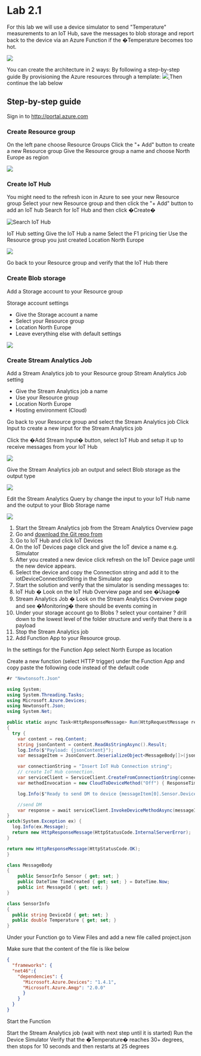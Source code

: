 # Lab 2.1
For this lab we will use a device simulator to send "Temperature" measurements to an IoT Hub, save the messages to blob storage and report back to the device via an Azure Function if the �Temperature becomes too hot.

![](images/Architecture.png )

You can create the architecture in 2 ways:
By following a step-by-step guide
By provisioning the Azure resources through a template: <a href="https://portal.azure.com/#create/Microsoft.Template/uri/https%3A%2F%2Fraw.githubusercontent.com%2Fmikelindberg%2FCloud-workshops%2Fmaster%2FLab2.1%2Fprovision%2Ftemplates%2Fmaster.json" target="_blank">
    <img src="http://azuredeploy.net/deploybutton.png"/>
</a>
Then continue the lab below 


## Step-by-step guide
Sign in to <http://portal.azure.com>

### Create Resource group
On the left pane choose Resource Groups
Click the "+ Add" button to create a new Resource group
Give the Resource group a name and choose North Europe as region

![](images/Create_resourcegroup.PNG)

### Create IoT Hub
You might need to the refresh icon in Azure to see your new Resource group
Select your new Resource group and then click the "+ Add" button to add an IoT hub
Search for IoT Hub and then click �Create�

![](images/Search_IotHub.PNG "Search IoT Hub")

IoT Hub setting
Give the IoT Hub a name 
Select the F1 pricing tier
Use the Resource group you just created
Location North Europe

![](images/Create_IotHub.PNG)
 
Go back to your Resource group and verify that the IoT Hub there

### Create Blob storage
Add a Storage account to your Resource group
 
Storage account settings 
* Give the Storage account a name
* Select your Resource group
* Location North Europe
* Leave everything else with default settings

![](images/Create_StorageAccount.PNG)

### Create Stream Analytics Job

Add a Stream Analytics job to your Resource group
Stream Analytics Job setting
* Give the Stream Analytics job a name
* Use your Resource group
* Location North Europe
* Hosting environment (Cloud)
 
Go back to your Resource group and select the Stream Analytics job
Click Input to create a new input for the Stream Analytics job
 
Click the �Add Stream Input� button, select IoT Hub and setup it up to receive messages from your IoT Hub

![](images/StreamAnalytics_CreateInput.PNG)

Give the Stream Analytics job an output and select Blob storage as the output type

![](images/StreamAnalytics_SetupBlobStorage.PNG)
 
Edit the Stream Analytics Query by change the input to your IoT Hub name and the output to your Blob Storage name

![](images/StreamAnalytics_Query1.PNG)
 
1. Start the Stream Analytics job from the Stream Analytics Overview page
2. Go and [download the Git repo from](https://github.com/mikelindberg/Cloud-workshops)
3. Go to IoT Hub and click IoT Devices
4. On the IoT Devices page click   and give the IoT device a name e.g. Simulator
5. After you created a new device click refresh on the IoT Device page until the new device appears.
6. Select the device and copy the Connection string and add it to the iotDeviceConnectionString in the Simulator app
7. Start the solution and verify that the simulator is sending messages to:
8. IoT Hub � Look on the IoT Hub Overview page and see �Usage�
9. Stream Analytics Job � Look on the Stream Analytics Overview page and see �Monitoring� there should be events coming in
10. Under your storage account go to Blobs ? select your container ? drill down to the lowest level of the folder structure and verify that there is a payload
11. Stop the Stream Analytics job
12. Add Function App to your Resource group.
 
In the settings for the Function App select North Europe as location
 
Create a new function (select HTTP trigger) under the Function App and copy paste the following code instead of the default code

```csharp
#r "Newtonsoft.Json"

using System;
using System.Threading.Tasks;
using Microsoft.Azure.Devices;
using Newtonsoft.Json;
using System.Net;

public static async Task<HttpResponseMessage> Run(HttpRequestMessage req, TraceWriter log)
{
  try {   
    var content = req.Content;
    string jsonContent = content.ReadAsStringAsync().Result;
    log.Info($"Payload: {jsonContent}");
    var messageItem = JsonConvert.DeserializeObject<MessageBody[]>(jsonContent);

    var connectionString = "Insert IoT Hub Connection string";
    // create IoT Hub connection.
    var serviceClient = ServiceClient.CreateFromConnectionString(connectionString, Microsoft.Azure.Devices.TransportType.Amqp);
    var methodInvocation = new CloudToDeviceMethod("Off") { ResponseTimeout = TimeSpan.FromSeconds(10) };

    log.Info($"Ready to send DM to device {messageItem[0].Sensor.DeviceId}");

    //send DM
    var response = await serviceClient.InvokeDeviceMethodAsync(messageItem[0].Sensor.DeviceId, methodInvocation);
}
catch(System.Exception ex) {
  log.Info(ex.Message);
  return new HttpResponseMessage(HttpStatusCode.InternalServerError);
}

return new HttpResponseMessage(HttpStatusCode.OK);
}

class MessageBody
{
	public SensorInfo Sensor { get; set; }
	public DateTime TimeCreated { get; set; } = DateTime.Now;
	public int MessageId { get; set; }
}

class SensorInfo
{
  public string DeviceId { get; set; }
  public double Temperature { get; set; }
}
```

Under your Function go to View Files and add a new file called project.json

Make sure that the content of the file is like below

```json
{
  "frameworks": {
  "net46":{
    "dependencies": {
      "Microsoft.Azure.Devices": "1.4.1",
      "Microsoft.Azure.Amqp": "2.0.0"
      }
    }
  }
}
```

Start the Function

Start the Stream Analytics job (wait with next step until it is started)
Run the Device Simulator
Verify that the �Temperature� reaches 30+ degrees, then stops for 10 seconds and then restarts at 25 degrees
